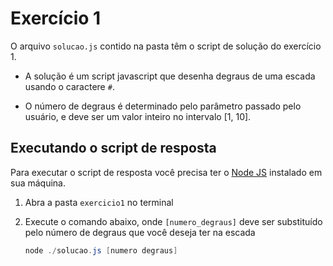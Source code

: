# Exercício 1

O arquivo `solucao.js` contido na pasta têm o script de solução do exercício 1.

- A solução é um script javascript que desenha degraus de uma escada usando o
  caractere `#`.

- O número de degraus é determinado pelo parâmetro passado pelo usuário, e deve
  ser um valor inteiro no intervalo [1, 10].

## Executando o script de resposta

Para executar o script de resposta você precisa ter o [Node JS](https://nodejs.org/en)
instalado em sua máquina.

1. Abra a pasta `exercicio1` no terminal

2. Execute o comando abaixo, onde `[numero_degraus]` deve ser substituído pelo
   número de degraus que você deseja ter na escada

   ```powershell
   node ./solucao.js [numero degraus]
   ```
